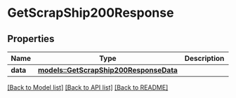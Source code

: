# GetScrapShip200Response

## Properties

Name | Type | Description | Notes
------------ | ------------- | ------------- | -------------
**data** | [**models::GetScrapShip200ResponseData**](get_scrap_ship_200_response_data.md) |  | 

[[Back to Model list]](../README.md#documentation-for-models) [[Back to API list]](../README.md#documentation-for-api-endpoints) [[Back to README]](../README.md)



